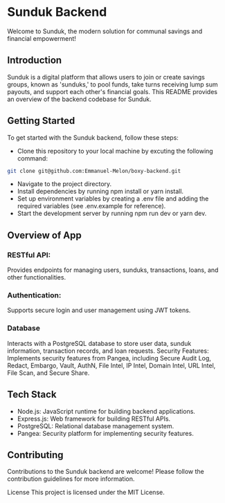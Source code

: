 # Sunduk Backend
Welcome to Sunduk, the modern solution for communal savings and financial empowerment!

## Introduction
Sunduk is a digital platform that allows users to join or create savings groups, known as 'sunduks,' to pool funds, take turns receiving lump sum payouts, and support each other's financial goals. This README provides an overview of the backend codebase for Sunduk.

## Getting Started
To get started with the Sunduk backend, follow these steps:

- Clone this repository to your local machine by excuting the following command:
```bash
git clone git@github.com:Emmanuel-Melon/boxy-backend.git
```
- Navigate to the project directory.
- Install dependencies by running npm install or yarn install.
- Set up environment variables by creating a .env file and adding the required variables (see .env.example for reference).
- Start the development server by running npm run dev or yarn dev.

## Overview of App
### RESTful API: 
Provides endpoints for managing users, sunduks, transactions, loans, and other functionalities.
### Authentication: 
Supports secure login and user management using JWT tokens.
### Database
Interacts with a PostgreSQL database to store user data, sunduk information, transaction records, and loan requests.
Security Features: Implements security features from Pangea, including Secure Audit Log, Redact, Embargo, Vault, AuthN, File Intel, IP Intel, Domain Intel, URL Intel, File Scan, and Secure Share.

## Tech Stack
- Node.js: JavaScript runtime for building backend applications.
- Express.js: Web framework for building RESTful APIs.
- PostgreSQL: Relational database management system.
- Pangea: Security platform for implementing security features.

## Contributing
Contributions to the Sunduk backend are welcome! Please follow the contribution guidelines for more information.

License
This project is licensed under the MIT License.
